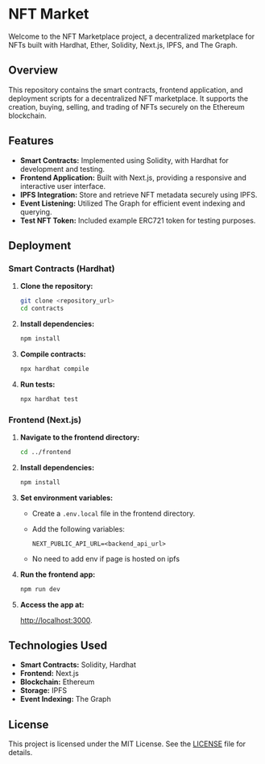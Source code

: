 # NFT Market

Welcome to the NFT Marketplace project, a decentralized marketplace for NFTs built with Hardhat, Ether, Solidity, Next.js, IPFS, and The Graph.

## Overview

This repository contains the smart contracts, frontend application, and deployment scripts for a decentralized NFT marketplace. It supports the creation, buying, selling, and trading of NFTs securely on the Ethereum blockchain.

## Features

- **Smart Contracts:** Implemented using Solidity, with Hardhat for development and testing.
- **Frontend Application:** Built with Next.js, providing a responsive and interactive user interface.
- **IPFS Integration:** Store and retrieve NFT metadata securely using IPFS.
- **Event Listening:** Utilized The Graph for efficient event indexing and querying.
- **Test NFT Token:** Included example ERC721 token for testing purposes.

## Deployment

### Smart Contracts (Hardhat)

1. **Clone the repository:**

    ```bash
    git clone <repository_url>
    cd contracts
    ```

2. **Install dependencies:**

    ```bash
    npm install
    ```

3. **Compile contracts:**

    ```bash
    npx hardhat compile
    ```

4. **Run tests:**

    ```bash
    npx hardhat test
    ```

### Frontend (Next.js)

1. **Navigate to the frontend directory:**

    ```bash
    cd ../frontend
    ```

2. **Install dependencies:**

    ```bash
    npm install
    ```

3. **Set environment variables:**

    - Create a `.env.local` file in the frontend directory.
    - Add the following variables:

      ```dotenv
      NEXT_PUBLIC_API_URL=<backend_api_url>
      ```
    - No need to add env if page is hosted on ipfs
      

4. **Run the frontend app:**

    ```bash
    npm run dev
    ```

5. **Access the app at:**

    [http://localhost:3000](http://localhost:3000).


## Technologies Used

- **Smart Contracts:** Solidity, Hardhat
- **Frontend:** Next.js
- **Blockchain:** Ethereum
- **Storage:** IPFS
- **Event Indexing:** The Graph

## License

This project is licensed under the MIT License. See the [LICENSE](./LICENSE) file for details.
